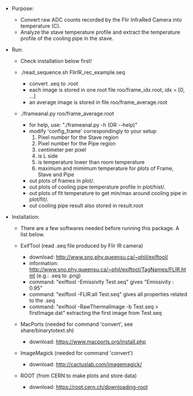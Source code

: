 * Purpose:
  
  - Convert raw ADC counts recorded by the Flir InfraRed Camera into temperature (C).
  - Analyze the stave temperature profile and extract the temperature profile of the cooling pipe in the stave.

* Run:
  - Check installation below first!

  - ./read_sequence.sh FlirIR_rec_example.seq
    + convert .seq to .root 
    + each image is stored in one root file roo/frame_idx.root, idx = [0, ...]
    + an average image is stored in file roo/frame_average.root

  - ./frameanal.py roo/frame_average.root
    + for help, use: "./frameanal.py -h (OR --help)"
    + modify 'config_frame' correspondingly to your setup
      1. Pixel number for the Stave region
      2. Pixel number for the Pipe region
      3. centimeter per pixel
      4. is L side
      5. is temperature lower than room temperature
      6. maximum and mimimum temperature for plots of Frame, Stave and Pipe
    + out plots of frames in plot/.
    + out plots of cooling pipe temperature profile in plot/hist/.
    + out plots of fit temperature to get min/max around cooling pipe in plot/fit/.
    + out cooling pipe result also stored in result.root


* Installation:

  - There are a few softwares needed before running this package. A list below.

  - ExifTool (read .seq file produced by Flir IR camera)
    + download: http://www.sno.phy.queensu.ca/~phil/exiftool/
    + information: http://www.sno.phy.queensu.ca/~phil/exiftool/TagNames/FLIR.html (e.g.: .seq to .png)
    + command: "exiftool -Emissivity Test.seq" gives "Emissivity : 0.95"
    + command: "exiftool -FLIR:all Test.seq" gives all properties related to the .seq
    + command: "exiftool -RawThermalImage -b  Test.seq > firstImage.dat" extracting the first image from Test.seq

  - MacPorts (needed for command 'convert', see share/binarytotext.sh)  
    + download: https://www.macports.org/install.php

  - ImageMagick (needed for command 'convert') 
    + download: http://cactuslab.com/imagemagick/

  - ROOT (from CERN to make plots and store data)
    + download: https://root.cern.ch/downloading-root
